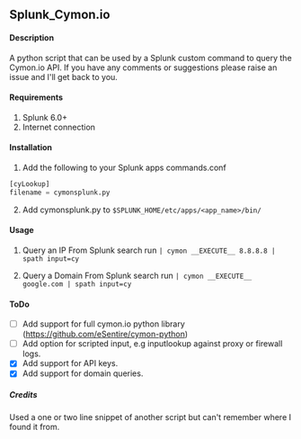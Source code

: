 ## Splunk_Cymon.io


#### Description

A python script that can be used by a Splunk custom command to query the Cymon.io API. 
If you have any comments or suggestions please raise an issue and I'll get back to you.

#### Requirements

1. Splunk 6.0+ 
2. Internet connection

#### Installation

1. Add the following to your Splunk apps commands.conf
```python
[cyLookup]
filename = cymonsplunk.py
```
2. Add cymonsplunk.py to `$SPLUNK_HOME/etc/apps/<app_name>/bin/`

#### Usage
1. Query an IP
From Splunk search run `| cymon __EXECUTE__ 8.8.8.8 | spath input=cy`

2. Query a Domain
From Splunk search run `| cymon __EXECUTE__ google.com | spath input=cy`

#### ToDo

- [ ] Add support for full cymon.io python library (https://github.com/eSentire/cymon-python)
- [ ] Add option for scripted input, e.g inputlookup against proxy or firewall logs.
- [x] Add support for API keys.
- [x] Add support for domain queries.

##### Credits
Used a one or two line snippet of another script but can't remember where I found it from. 
